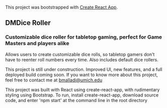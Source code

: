 This project was bootstrapped with [Create React App](https://github.com/facebook/create-react-app).

## DMDice Roller

### Customizable dice roller for tabletop gaming, perfect for Game Masters and players alike

Allows users to create customizable dice rolls, so tabletop gamers don't have to reenter roll numbers every time. Also includes default dice rollers.

This project is still under construction. Improved UI, new features, and a full deployed build coming soon. If you want to know more about this project, feel free to contact me at bmalladi@umich.edu

This project was built with React using create-react-app, with rudimentary styling using Bootstrap.
To run, install create-react-app, download source code, and enter 'npm start' at the command line in the root directory
